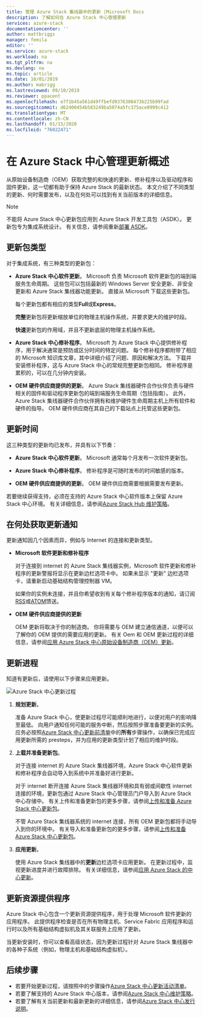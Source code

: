 ```yaml
---
title: 管理 Azure Stack 集线器中的更新 |Microsoft Docs
description: 了解如何在 Azure Stack 中心管理更新
services: azure-stack
documentationcenter: ''
author: mattbriggs
manager: femila
editor: ''
ms.service: azure-stack
ms.workload: na
ms.tgt_pltfrm: na
ms.devlang: na
ms.topic: article
ms.date: 10/01/2019
ms.author: mabrigg
ms.lastreviewed: 09/10/2019
ms.reviewer: ppacent
ms.openlocfilehash: e7f1b45a561d49ffbefd9376308473b225b99fad
ms.sourcegitcommit: d62400454b583249ba5074a5fc375ace0999c412
ms.translationtype: MT
ms.contentlocale: zh-CN
ms.lasthandoff: 01/15/2020
ms.locfileid: "76022471"
---
```

# <a name="manage-updates-in-azure-stack-hub-overview"></a>在 Azure Stack 中心管理更新概述

从原始设备制造商（OEM）获取完整的和快速的更新、修补程序以及驱动程序和固件更新，这一切都有助于保持 Azure Stack 的最新状态。 本文介绍了不同类型的更新、何时需要发布，以及在何处可以找到有关当前版本的详细信息。

> [!Note]  
> 不能将 Azure Stack 中心更新包应用到 Azure Stack 开发工具包（ASDK）。 更新包专为集成系统设计。 有关信息，请参阅重新[部署 ASDK](https://docs.microsoft.com/azure-stack/asdk/asdk-redeploy)。

## <a name="update-package-types"></a>更新包类型

对于集成系统，有三种类型的更新包：

-   **Azure Stack 中心软件更新**。 Microsoft 负责 Microsoft 软件更新包的端到端服务生命周期。 这些包可以包括最新的 Windows Server 安全更新、非安全更新和 Azure Stack 集线器功能更新。 直接从 Microsoft 下载这些更新包。

    每个更新包都有相应的类型**Full**或**Express**。 
 
    **完整**更新包将更新缩放单位的物理主机操作系统，并要求更大的维护时段。 

    **快速**更新包的作用域，并且不更新底层的物理主机操作系统。

-   **Azure Stack 中心修补程序**。 Microsoft 为 Azure Stack 中心提供修补程序，用于解决通常是预防或区分时间的特定问题。 每个修补程序都附带了相应的 Microsoft 知识库文章，其中详细介绍了问题、原因和解决方法。 下载并安装修补程序，这与 Azure Stack 中心的常规完整更新包相同。 修补程序是累积的，可以在几分钟内安装。

-   **OEM 硬件供应商提供的更新**。 Azure Stack 集线器硬件合作伙伴负责与硬件相关的固件和驱动程序更新包的端到端服务生命周期（包括指南）。 此外，Azure Stack 集线器硬件合作伙伴拥有和维护硬件生命周期主机上所有软件和硬件的指导。 OEM 硬件供应商在其自己的下载站点上托管这些更新包。

## <a name="when-to-update"></a>更新时间

这三种类型的更新均已发布，并具有以下节奏：

-   **Azure Stack 中心软件更新**。 Microsoft 通常每个月发布一次软件更新包。

-   **Azure Stack 中心修补程序**。 修补程序是可随时发布的时间敏感的版本。

-   **OEM 硬件供应商提供的更新**。 OEM 硬件供应商需要根据需要发布更新。

若要继续获得支持，必须在支持的 Azure Stack 中心软件版本上保留 Azure Stack 中心环境。 有关详细信息，请参阅[Azure Stack Hub 维护策略](azure-stack-update-servicing-policy.md)。

## <a name="where-to-get-notice-of-an-update"></a>在何处获取更新通知

更新通知因几个因素而异，例如与 Internet 的连接和更新类型。

- **Microsoft 软件更新和修补程序** 

    对于连接到 internet 的 Azure Stack 集线器实例，Microsoft 软件更新和修补程序的更新警报将显示在更新边栏选项卡中。 如果未显示 "更新" 边栏选项卡，请重新启动基础结构管理控制器 VM。

    如果你的实例未连接，并且你希望收到有关每个修补程序版本的通知，请订阅[RSS](https://support.microsoft.com/app/content/api/content/feeds/sap/en-us/32d322a8-acae-202d-e9a9-7371dccf381b/rss)或[ATOM](https://support.microsoft.com/app/content/api/content/feeds/sap/en-us/32d322a8-acae-202d-e9a9-7371dccf381b/atom)馈送。

- **OEM 硬件供应商提供的更新**

    OEM 更新将取决于你的制造商。 你将需要与 OEM 建立通信通道，以便可以了解你的 OEM 提供的需要应用的更新。 有关 Oem 和 OEM 更新过程的详细信息，请参阅[应用 Azure Stack 中心原始设备制造商（OEM）更新](azure-stack-update-oem.md)。

## <a name="update-processes"></a>更新进程

知道有更新后，请使用以下步骤来应用更新。

![Azure Stack 中心更新过程](./media/azure-stack-updates/azure-stack-update-process.png)

1. **规划更新**。

    准备 Azure Stack 中心，使更新过程尽可能顺利地进行，以便对用户的影响降至最低。 向用户通知任何可能的服务中断，然后按照步骤准备要更新的实例。 应务必按照[Azure Stack 中心更新前清单](release-notes-checklist.md)中的**所有**步骤操作，以确保已完成应用更新所需的 presteps，并为应用的更新类型计划了相应的维护时段。

2. **上载并准备更新包**。

    对于连接 internet 的 Azure Stack 集线器环境，Azure Stack 中心软件更新和修补程序会自动导入到系统中并准备好进行更新。

    对于 internet 断开连接 Azure Stack 集线器环境和具有弱或间歇性 internet 连接的环境，更新包通过 Azure Stack 中心管理员门户导入到 Azure Stack 中心存储中。 有关上传和准备更新包的更多步骤，请参阅[上传和准备 Azure Stack 中心更新包](azure-stack-update-prepare-package.md)。

    不管 Azure Stack 集线器系统的 internet 连接，所有 OEM 更新包都将手动导入到你的环境中。 有关导入和准备更新包的更多步骤，请参阅[上传和准备 Azure Stack 中心更新包](azure-stack-update-prepare-package.md)。

3. **应用更新**。

    使用 Azure Stack 集线器中的**更新**边栏选项卡应用更新。 在更新过程中，监视更新进度并进行故障排除。 有关详细信息，请参阅[应用 Azure Stack 的中心更新](azure-stack-apply-updates.md)。

## <a name="the-update-resource-provider"></a>更新资源提供程序

Azure Stack 中心包含一个更新资源提供程序，用于处理 Microsoft 软件更新的应用程序。 此提供程序检查是否在所有物理主机、Service Fabric 应用程序和运行时以及所有基础结构虚拟机及其关联服务上应用了更新。

当更新安装时，你可以查看高级状态，因为更新过程针对 Azure Stack 集线器中的各种子系统（例如，物理主机和基础结构虚拟机）。

## <a name="next-steps"></a>后续步骤

- 若要开始更新过程，请按照中的步骤操作[Azure Stack 中心更新活动清单](release-notes-checklist.md)。
- 若要了解支持的 Azure Stack 中心版本，请参阅[Azure Stack 中心维护策略](azure-stack-servicing-policy.md)。  
- 若要了解有关当前更新和最新更新的详细信息，请参阅[Azure Stack 中心发行说明](release-notes.md)。
